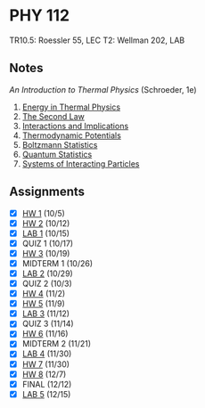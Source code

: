 # PHY 112
TR10.5: Roessler 55, LEC
T2: Wellman 202, LAB
## Notes
*An Introduction to Thermal Physics* (Schroeder, 1e)
1. [Energy in Thermal Physics](../notes/energy-thermal-physics.md)
2. [The Second Law](../notes/second-law.md)
3. [Interactions and Implications](../notes/interactions-and-implications.md)
5. [Thermodynamic Potentials](../notes/thermodynamic-potentials.md)
6. [Boltzmann Statistics](../notes/boltzmann-statistics.md)
7. [Quantum Statistics](../notes/quantum-statistics.md)
8. [Systems of Interacting Particles](../notes/systems-interacting-particles.md)
## Assignments
- [x] [HW 1](../assignments/pdf/phy112_hw1.pdf) (10/5)
- [x] [HW 2](../assignments/pdf/phy112_hw2.pdf) (10/12)
- [x] [LAB 1](../assignments/pdf/phy112_lab1.pdf) (10/15)
- [x] QUIZ 1 (10/17)
- [x] [HW 3](../assignments/pdf/phy112_hw3.pdf) (10/19)
- [x] MIDTERM 1 (10/26)
- [x] [LAB 2](../assignments/pdf/phy112_lab2.pdf) (10/29)
- [x] QUIZ 2 (10/3)
- [x] [HW 4](../assignments/pdf/phy112_hw4.pdf) (11/2)
- [x] [HW 5](../assignments/pdf/phy112_hw5.pdf) (11/9)
- [x] [LAB 3](../assignments/pdf/phy112_lab3.pdf) (11/12)
- [x] QUIZ 3 (11/14)
- [x] [HW 6](../assignments/pdf/phy112_hw6.pdf) (11/16)
- [x] MIDTERM 2 (11/21)
- [x] [LAB 4](../assignments/pdf/phy112_lab4.pdf) (11/30)
- [x] [HW 7](../assignments/pdf/phy112_hw7.pdf) (11/30)
- [x] [HW 8](../assignments/pdf/phy112_hw8.pdf) (12/7)
- [x] FINAL (12/12)
- [x] [LAB 5](../assignments/pdf/phy112_lab5.pdf) (12/15)